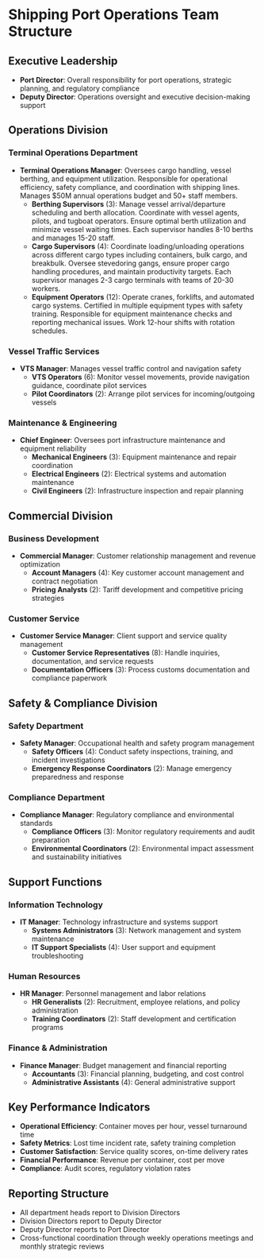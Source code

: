 # Shipping Port Operations Team Structure

## Executive Leadership
- **Port Director**: Overall responsibility for port operations, strategic planning, and regulatory compliance
- **Deputy Director**: Operations oversight and executive decision-making support

## Operations Division
### Terminal Operations Department
- **Terminal Operations Manager**: Oversees cargo handling, vessel berthing, and equipment utilization. Responsible for operational efficiency, safety compliance, and coordination with shipping lines. Manages $50M annual operations budget and 50+ staff members.
  - **Berthing Supervisors** (3): Manage vessel arrival/departure scheduling and berth allocation. Coordinate with vessel agents, pilots, and tugboat operators. Ensure optimal berth utilization and minimize vessel waiting times. Each supervisor handles 8-10 berths and manages 15-20 staff.
  - **Cargo Supervisors** (4): Coordinate loading/unloading operations across different cargo types including containers, bulk cargo, and breakbulk. Oversee stevedoring gangs, ensure proper cargo handling procedures, and maintain productivity targets. Each supervisor manages 2-3 cargo terminals with teams of 20-30 workers.
  - **Equipment Operators** (12): Operate cranes, forklifts, and automated cargo systems. Certified in multiple equipment types with safety training. Responsible for equipment maintenance checks and reporting mechanical issues. Work 12-hour shifts with rotation schedules.

### Vessel Traffic Services
- **VTS Manager**: Manages vessel traffic control and navigation safety
  - **VTS Operators** (6): Monitor vessel movements, provide navigation guidance, coordinate pilot services
  - **Pilot Coordinators** (2): Arrange pilot services for incoming/outgoing vessels

### Maintenance & Engineering
- **Chief Engineer**: Oversees port infrastructure maintenance and equipment reliability
  - **Mechanical Engineers** (3): Equipment maintenance and repair coordination
  - **Electrical Engineers** (2): Electrical systems and automation maintenance
  - **Civil Engineers** (2): Infrastructure inspection and repair planning

## Commercial Division
### Business Development
- **Commercial Manager**: Customer relationship management and revenue optimization
  - **Account Managers** (4): Key customer account management and contract negotiation
  - **Pricing Analysts** (2): Tariff development and competitive pricing strategies

### Customer Service
- **Customer Service Manager**: Client support and service quality management
  - **Customer Service Representatives** (8): Handle inquiries, documentation, and service requests
  - **Documentation Officers** (3): Process customs documentation and compliance paperwork

## Safety & Compliance Division
### Safety Department
- **Safety Manager**: Occupational health and safety program management
  - **Safety Officers** (4): Conduct safety inspections, training, and incident investigations
  - **Emergency Response Coordinators** (2): Manage emergency preparedness and response

### Compliance Department
- **Compliance Manager**: Regulatory compliance and environmental standards
  - **Compliance Officers** (3): Monitor regulatory requirements and audit preparation
  - **Environmental Coordinators** (2): Environmental impact assessment and sustainability initiatives

## Support Functions
### Information Technology
- **IT Manager**: Technology infrastructure and systems support
  - **Systems Administrators** (3): Network management and system maintenance
  - **IT Support Specialists** (4): User support and equipment troubleshooting

### Human Resources
- **HR Manager**: Personnel management and labor relations
  - **HR Generalists** (2): Recruitment, employee relations, and policy administration
  - **Training Coordinators** (2): Staff development and certification programs

### Finance & Administration
- **Finance Manager**: Budget management and financial reporting
  - **Accountants** (3): Financial planning, budgeting, and cost control
  - **Administrative Assistants** (4): General administrative support

## Key Performance Indicators
- **Operational Efficiency**: Container moves per hour, vessel turnaround time
- **Safety Metrics**: Lost time incident rate, safety training completion
- **Customer Satisfaction**: Service quality scores, on-time delivery rates
- **Financial Performance**: Revenue per container, cost per move
- **Compliance**: Audit scores, regulatory violation rates

## Reporting Structure
- All department heads report to Division Directors
- Division Directors report to Deputy Director
- Deputy Director reports to Port Director
- Cross-functional coordination through weekly operations meetings and monthly strategic reviews
